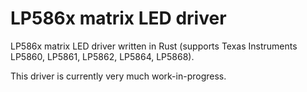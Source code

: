# LP586x matrix LED driver

LP586x matrix LED driver written in Rust (supports Texas Instruments LP5860,
LP5861, LP5862, LP5864, LP5868).

This driver is currently very much work-in-progress.
